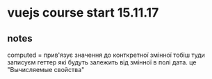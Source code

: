 # vuejs course start 15.11.17

## notes
  computed = прив'язує значення до конткретної змінної тобіш туди записуєм геттер які будуть залежить від змінної в полі дата.
            це "Вычисляемые свойства"
